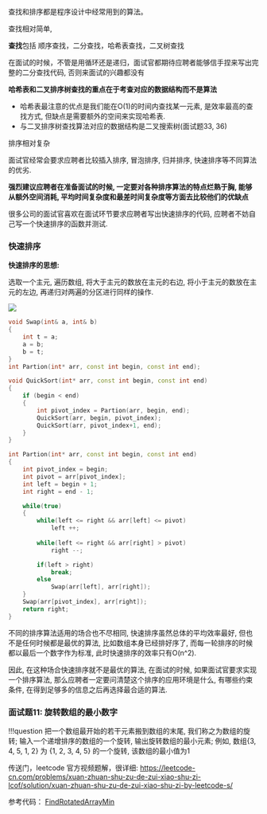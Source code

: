 

查找和排序都是程序设计中经常用到的算法。

查找相对简单,

**查找**包括 顺序查找，二分查找，哈希表查找，二叉树查找

在面试的时候，不管是用循环还是递归，面试官都期待应聘者能够信手捏来写出完整的二分查找代码, 否则来面试的兴趣都没有

**哈希表和二叉排序树查找的重点在于考查对应的数据结构而不是算法**

- 哈希表最注意的优点是我们能在O(1)的时间内查找某一元素, 是效率最高的查找方式, 但缺点是需要额外的空间来实现哈希表.
- 与二叉排序树查找算法对应的数据结构是二叉搜索树(面试题33, 36)


排序相对复杂

面试官经常会要求应聘者比较插入排序, 冒泡排序, 归并排序, 快速排序等不同算法的优劣. 

**强烈建议应聘者在准备面试的时候, 一定要对各种排序算法的特点烂熟于胸, 能够从额外空间消耗, 平均时间复杂度和最差时间复杂度等方面去比较他们的优缺点**

很多公司的面试官喜欢在面试环节要求应聘者写出快速排序的代码, 应聘者不妨自己写一个快速排序的函数并测试.

### 快速排序

**快速排序的思想:**

选取一个主元, 遍历数组, 将大于主元的数放在主元的右边, 将小于主元的数放在主元的左边, 再递归对两遍的分区进行同样的操作.


![](../images/partition.png)

```c++
void Swap(int& a, int& b)
{
    int t = a;
    a = b;
    b = t;
}
int Partion(int* arr, const int begin, const int end);

void QuickSort(int* arr, const int begin, const int end)
{
    if (begin < end)
    {
        int pivot_index = Partion(arr, begin, end);
        QuickSort(arr, begin, pivot_index);
        QuickSort(arr, pivot_index+1, end);
    }
}

int Partion(int* arr, const int begin, const int end)
{
    int pivot_index = begin;
    int pivot = arr[pivot_index];
    int left = begin + 1;
    int right = end - 1;

    while(true)
    {
        while(left <= right && arr[left] <= pivot)
            left ++;
        
        while(left <= right && arr[right] > pivot)
            right --;

        if(left > right)
            break;
        else
            Swap(arr[left], arr[right]);
    }
    Swap(arr[pivot_index], arr[right]);
    return right;
}
```

不同的排序算法适用的场合也不尽相同, 快速排序虽然总体的平均效率最好, 但也不是任何时候都是最优的算法, 比如数组本身已经排好序了, 而每一轮排序的时候都以最后一个数字作为标准, 此时快速排序的效率只有O(n^2).

因此, 在这种场合快速排序就不是最优的算法, 在面试的时候, 如果面试官要求实现一个排序算法, 那么应聘者一定要问清楚这个排序的应用环境是什么, 有哪些约束条件, 在得到足够多的信息之后再选择最合适的算法.

### 面试题11: 旋转数组的最小数字

!!!question
	把一个数组最开始的若干元素搬到数组的末尾, 我们称之为数组的旋转; 输入一个递增排序的数组的一个旋转, 输出旋转数组的最小元素; 例如, 数组{3, 4, 5, 1, 2} 为 {1, 2, 3, 4, 5} 的一个旋转, 该数组的最小值为1
	

传送门，leetcode 官方视频题解，很详细: https://leetcode-cn.com/problems/xuan-zhuan-shu-zu-de-zui-xiao-shu-zi-lcof/solution/xuan-zhuan-shu-zu-de-zui-xiao-shu-zi-by-leetcode-s/

参考代码： <a href="https://github.com/yiouejv/blog/blob/master/docs/%E5%89%91%E6%8C%87offer/codes/FindRotatedArrayMin.cpp">FindRotatedArrayMin</a>
